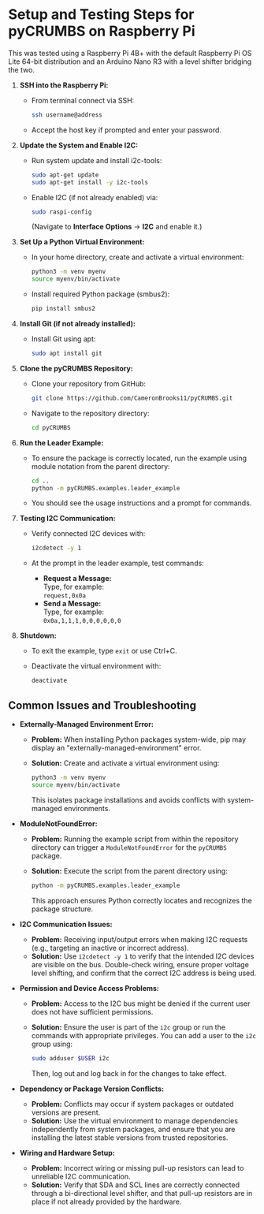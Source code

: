 # Setup and Testing Steps for pyCRUMBS on Raspberry Pi

This was tested using a Raspberry Pi 4B+ with the default Raspberry Pi OS Lite 64-bit distribution and an Arduino Nano R3 with a level shifter bridging the two.

1. **SSH into the Raspberry Pi:**

   - From terminal connect via SSH:

     ```bash
     ssh username@address
     ```

   - Accept the host key if prompted and enter your password.

2. **Update the System and Enable I2C:**

   - Run system update and install i2c-tools:

     ```bash
     sudo apt-get update
     sudo apt-get install -y i2c-tools
     ```

   - Enable I2C (if not already enabled) via:

     ```bash
     sudo raspi-config
     ```

     (Navigate to **Interface Options** → **I2C** and enable it.)

3. **Set Up a Python Virtual Environment:**

   - In your home directory, create and activate a virtual environment:

     ```bash
     python3 -m venv myenv
     source myenv/bin/activate
     ```

   - Install required Python package (smbus2):

     ```bash
     pip install smbus2
     ```

4. **Install Git (if not already installed):**

   - Install Git using apt:

     ```bash
     sudo apt install git
     ```

5. **Clone the pyCRUMBS Repository:**

   - Clone your repository from GitHub:

     ```bash
     git clone https://github.com/CameronBrooks11/pyCRUMBS.git
     ```

   - Navigate to the repository directory:

     ```bash
     cd pyCRUMBS
     ```

6. **Run the Leader Example:**

   - To ensure the package is correctly located, run the example using module notation from the parent directory:

     ```bash
     cd ..
     python -m pyCRUMBS.examples.leader_example
     ```

   - You should see the usage instructions and a prompt for commands.

7. **Testing I2C Communication:**

   - Verify connected I2C devices with:

     ```bash
     i2cdetect -y 1
     ```

   - At the prompt in the leader example, test commands:
     - **Request a Message:**  
       Type, for example:  
       `request,0x0a`
     - **Send a Message:**  
       Type, for example:  
       `0x0a,1,1,1,0,0,0,0,0,0`

8. **Shutdown:**

   - To exit the example, type `exit` or use Ctrl+C.
   - Deactivate the virtual environment with:

     ```bash
     deactivate
     ```

## Common Issues and Troubleshooting

- **Externally-Managed Environment Error:**

  - **Problem:** When installing Python packages system-wide, pip may display an "externally-managed-environment" error.
  - **Solution:** Create and activate a virtual environment using:

    ```bash
    python3 -m venv myenv
    source myenv/bin/activate
    ```

    This isolates package installations and avoids conflicts with system-managed environments.

- **ModuleNotFoundError:**

  - **Problem:** Running the example script from within the repository directory can trigger a `ModuleNotFoundError` for the `pyCRUMBS` package.
  - **Solution:** Execute the script from the parent directory using:

    ```bash
    python -m pyCRUMBS.examples.leader_example
    ```

    This approach ensures Python correctly locates and recognizes the package structure.

- **I2C Communication Issues:**
  - **Problem:** Receiving input/output errors when making I2C requests (e.g., targeting an inactive or incorrect address).
  - **Solution:** Use `i2cdetect -y 1` to verify that the intended I2C devices are visible on the bus. Double-check wiring, ensure proper voltage level shifting, and confirm that the correct I2C address is being used.
- **Permission and Device Access Problems:**

  - **Problem:** Access to the I2C bus might be denied if the current user does not have sufficient permissions.
  - **Solution:** Ensure the user is part of the `i2c` group or run the commands with appropriate privileges. You can add a user to the `i2c` group using:

    ```bash
    sudo adduser $USER i2c
    ```

    Then, log out and log back in for the changes to take effect.

- **Dependency or Package Version Conflicts:**

  - **Problem:** Conflicts may occur if system packages or outdated versions are present.
  - **Solution:** Use the virtual environment to manage dependencies independently from system packages, and ensure that you are installing the latest stable versions from trusted repositories.

- **Wiring and Hardware Setup:**
  - **Problem:** Incorrect wiring or missing pull-up resistors can lead to unreliable I2C communication.
  - **Solution:** Verify that SDA and SCL lines are correctly connected through a bi-directional level shifter, and that pull-up resistors are in place if not already provided by the hardware.

